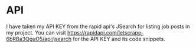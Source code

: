 # API

I have taken my API KEY from the rapid api's JSearch for listing job posts in my project.
You can visit https://rapidapi.com/letscrape-6bRBa3QguO5/api/jsearch for the API KEY and its code snippets.
